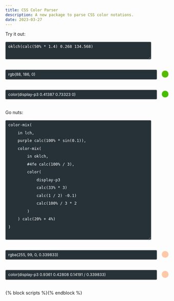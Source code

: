 ```yaml
---
title: CSS Color Parser
description: A new package to parse CSS color notations.
date: 2023-03-27
---
```



<label id="color-input-label-1" for="color-input-1">Try it out:</label>
<textarea	id="color-input-1" class="color-input" rows="2">
oklch(calc(50% * 1.4) 0.268 134.568)
</textarea>
<output id="color-output-rgb-1" class="color-output-rgb" for="color-input-1" style="--color: rgb(88, 186, 0);">rgb(88, 186, 0)</output>
<output id="color-output-p3-1" class="color-output-p3" for="color-input-1" style="--color: color(display-p3 0.41387 0.73323 0);">color(display-p3 0.41387 0.73323 0)</output>

<label id="color-input-label-2" for="color-input-2">Go nuts:</label>
<textarea	id="color-input-2" class="color-input" rows="15">
color-mix(
	in lch,
	purple calc(100% * sin(0.1)),
	color-mix(
		in oklch,
		#4fe calc(100% / 3),
		color(
			display-p3
			calc(33% * 3)
			calc(1 / 2) -0.1)
			calc(100% / 3 * 2
		)
	) calc(20% + 4%)
)
</textarea>
<output id="color-output-rgb-2" class="color-output-rgb" for="color-input-2" style="--color: rgba(255, 99, 0, 0.339833);">rgba(255, 99, 0, 0.339833)</output>
<output id="color-output-p3-2" class="color-output-p3" for="color-input-2" style="--color: color(display-p3 0.9361 0.42808 0.14191 / 0.339833);">color(display-p3 0.9361 0.42808 0.14191 / 0.339833)</output>

{% block scripts %}<script async defer src="{{ '/static/js/blog_color_2023_03_27.js' | addHash }}"></script>{% endblock %}

<style>
	.color-input, .color-output-rgb, .color-output-p3 {
		background-color: #263238;
		border-radius: 3px;
		border: 1px solid grey;
		color: white;
		display: block;
		font-size: 0.875em;
		line-height: 2;
		margin: 1rem 0 2rem;
		max-width: calc(100% - 3rem);
		padding: 2px 8px;
		position: relative;
		text-align: left;
		width: 650px;
	}

	.color-output-rgb::after,
	.color-output-p3::after {
		background-color: var(--color);
		border-radius: 50%;
		content: "";
		display: inline-block;
		height: calc(0.875em * 2);
		position: absolute;
		right: calc(-1 * ((0.875em * 2) + 1rem));
		top: 2px;
		width: calc(0.875em * 2);
	}

	#color-input-label {
		display: block;
		font-size: 0.875em;
		line-height: 2;
		margin: 1rem 0;
		max-width: 100%;
		padding: 2px 0;
		text-align: left;
		width: 450px;
	}
</style>
